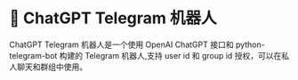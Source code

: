 # 🤖 ChatGPT Telegram 机器人

ChatGPT Telegram 机器人是一个使用 OpenAI ChatGPT 接口和 python-telegram-bot 构建的 Telegram 机器人,支持 user id 和 group id 授权，可以在私人聊天和群组中使用。